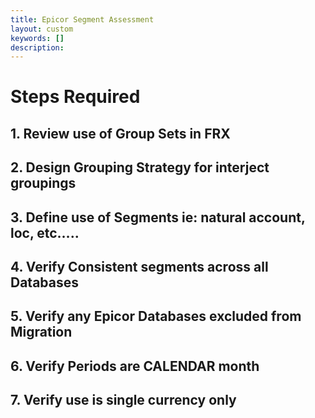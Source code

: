 ```yaml
---
title: Epicor Segment Assessment
layout: custom
keywords: []
description: 
---
```


# Steps Required

## 1. Review use of Group Sets in FRX
## 2. Design Grouping Strategy for interject groupings 
## 3. Define use of Segments ie: natural account, loc, etc…..
## 4. Verify Consistent segments across all Databases
## 5. Verify any Epicor Databases excluded from Migration
## 6. Verify Periods are CALENDAR month
## 7. Verify  use is single  currency only


